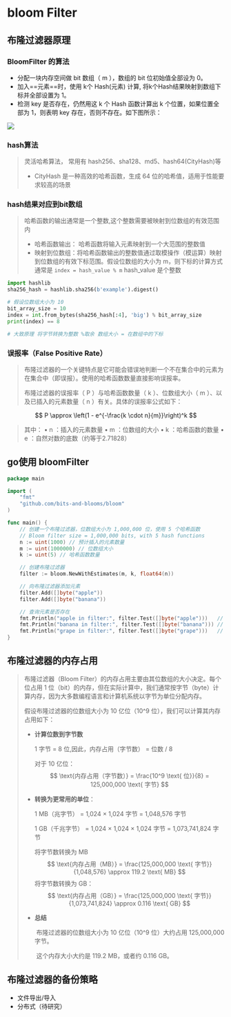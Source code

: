 # bloom Filter

## 布隆过滤器原理

### BloomFilter 的算法

- 分配一块内存空间做 bit 数组（ m ），数组的 bit 位初始值全部设为 0。
- 加入==元素==时，使用 k个 Hash(元素) 计算, 将k个Hash结果映射到数组下标并全部设置为 1。
- 检测 key 是否存在，仍然用这 k 个 Hash 函数计算出 k 个位置，如果位置全部为 1，则表明 key 存在，否则不存在。如下图所示：

![](/Users/zhangyy/8lab/github/docs/images/bloomFilter.png)



### hash算法

> 灵活哈希算法， 常用有 hash256、sha128、md5、hash64(CityHash)等
>
> - CityHash 是一种高效的哈希函数，生成 64 位的哈希值，适用于性能要求较高的场景



### hash结果对应到bit数组

> 哈希函数的输出通常是一个整数,这个整数需要被映射到位数组的有效范围内
>
> - 哈希函数输出： 哈希函数将输入元素映射到一个大范围的整数值
> - 映射到位数组：将哈希函数输出的整数值通过取模操作（模运算）映射到位数组的有效下标范围。假设位数组的大小为 m，则下标的计算方式通常是 `index = hash_value % m`  hash_value 是个整数

```python
import hashlib
sha256_hash = hashlib.sha256(b'example').digest()

# 假设位数组大小为 10
bit_array_size = 10
index = int.from_bytes(sha256_hash[:4], 'big') % bit_array_size
print(index) == 8

# 大致原理 将字节转换为整数 %取余 数组大小 = 在数组中的下标
```





### 误报率（False Positive Rate）

>  布隆过滤器的一个关键特点是它可能会错误地判断一个不在集合中的元素为在集合中（即误报）。使用的哈希函数数量直接影响误报率。
>
> 布隆过滤器的误报率（ P ）与哈希函数数量（ k ）、位数组大小（ m ）、以及已插入的元素数量（ n ）有关。具体的误报率公式如下：

$$
P \approx \left(1 - e^{-\frac{k \cdot n}{m}}\right)^k
$$

> 其中：
> 	•	 n ：插入的元素数量
> 	•	 m ：位数组的大小
> 	•	 k ：哈希函数的数量
> 	•	 e ：自然对数的底数（约等于2.71828）



## go使用 bloomFilter

```go
package main

import (
    "fmt"
    "github.com/bits-and-blooms/bloom"
)

func main() {
    // 创建一个布隆过滤器，位数组大小为 1,000,000 位，使用 5 个哈希函数
    // Bloom filter size = 1,000,000 bits, with 5 hash functions
    n := uint(1000) // 预计插入的元素数量
    m := uint(1000000) // 位数组大小
    k := uint(5) // 哈希函数数量

    // 创建布隆过滤器
    filter := bloom.NewWithEstimates(m, k, float64(n))

    // 向布隆过滤器添加元素
    filter.Add([]byte("apple"))
    filter.Add([]byte("banana"))

    // 查询元素是否存在
    fmt.Println("apple in filter:", filter.Test([]byte("apple")))   // Output: true
    fmt.Println("banana in filter:", filter.Test([]byte("banana"))) // Output: true
    fmt.Println("grape in filter:", filter.Test([]byte("grape")))   // Output: false
}
```



## 布隆过滤器的内存占用

> 布隆过滤器（Bloom Filter）的内存占用主要由其位数组的大小决定。每个位占用 1 位（bit）的内存，但在实际计算中，我们通常按字节（byte）计算内存，因为大多数编程语言和计算机系统以字节为单位分配内存。
>
> 假设布隆过滤器的位数组大小为 10 亿位（10^9 位），我们可以计算其内存占用如下：
>
> - **计算位数到字节数**
>
>   1 字节 = 8 位,因此，内存占用（字节数） = 位数 / 8
>
>   对于 10 亿位：
>   $$
>   \text{内存占用（字节数）} = \frac{10^9 \text{ 位}}{8} = 125,000,000 \text{ 字节}
>   $$
>
> - **转换为更常用的单位**：
>
>   1 MB（兆字节） = 1,024 × 1,024 字节 = 1,048,576 字节
>
>   1 GB（千兆字节） = 1,024 × 1,024 × 1,024 字节 = 1,073,741,824 字节
>
>   将字节数转换为 MB
>   $$
>   \text{内存占用（MB）} = \frac{125,000,000 \text{ 字节}}{1,048,576} \approx 119.2 \text{ MB}
>   $$
>   将字节数转换为 GB：
>   $$
>   \text{内存占用（GB）} = \frac{125,000,000 \text{ 字节}}{1,073,741,824} \approx 0.116 \text{ GB}
>   $$
>
> - **总结**
>
>   ​	布隆过滤器的位数组大小为 10 亿位（10^9 位）大约占用 125,000,000 字节。
>
>   ​	这个内存大小大约是 119.2 MB，或者约 0.116 GB。



## 布隆过滤器的备份策略

- 文件导出/导入
- 分布式（待研究）

